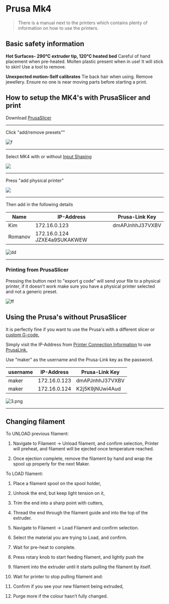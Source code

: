 # Prusa Mk4

> There is a manual next to the printers which contains plenty of information on how to use the printers.

## Basic safety information

**Hot Surfaces- 290°C extruder tip, 120°C heated bed**
Careful of hand placement when pre-heated.
Molten plastic present when in use! It will stick to skin! Use a tool to
remove.

**Unexpected motion-Self calibrates**
Tie back hair when using.
Remove jewellery.
Ensure no one is near moving parts before starting a print.

## How to setup the MK4's **with** PrusaSlicer and print

Download [PrusaSlicer](https://www.prusa3d.com/en/page/prusaslicer_424/?)

---

Click "add/remove presets""

![f](/images/3D-Printers/p4_add.png)

---

Select MK4 with or without [Input Shaping](https://help.prusa3d.com/article/input-shaper-mk4-xl-mini-_451816)

![](/images/3D-Printers/P4_1.png)

---

Press "add physical printer"

![](/images/3D-Printers/p4_physical.png)

---

Then add in the following details

| Name    | IP-Address   | Prusa-Link Key  |
| ------- | ------------ | --------------- |
| Kim     | 172.16.0.123 | dmAPJnhhJ37VXBV |
| Romanov | 172.16.0.124 JZXE4a9SUKAKWEW |

![dd](/images/3D-Printers/P4_3.png)

---

### Printing from PrusaSlicer

Pressing the button next to "export g code" will send your file to a physical printer, if it doesn't work make sure you have a physical printer selected and not a generic preset.

![ff](/images/3D-Printers/P4_6.png)

## Using the Prusa's **without** PrusaSlicer

It is perfectly fine if you want to use the Prusa's with a different slicer or [custom G-code.](https://fullcontrol.xyz/)

Simply visit the IP-Address from [Printer Connection Information](#printer-connection-information) to use [PrusaLink.](https://help.prusa3d.com/guide/wi-fi-and-prusalink-setup-mk4-mk3-9-xl-mini-_413293#416077)

Use "maker" as the username and the Prusa-Link key as the password.

| username | IP-Address   | Prusa-Link Key  |
| -------- | ------------ | --------------- |
| maker    | 172.16.0.123 | dmAPJnhhJ37VXBV |
| maker    | 172.16.0.124 | K2j5K9jNUwi4Aud |

![3.png](/images/3D-Printers/P4_4.png)

---

## Changing filament

To UNLOAD previous filament:

1. Navigate to Filament → Unload filament, and confirm selection,
   Printer will preheat, and filament will be ejected once temperature
   reached.
   

2. Once ejection complete, remove the filament by hand and wrap the
   spool up properly for the next Maker.



To LOAD filament:

1. Place a filament spool on the spool holder,
   

2. Unhook the end, but keep light tension on it,
   

3. Trim the end into a sharp point with cutters,
   

4. Thread the end through the filament guide and into the top of the
   extruder.
   

5. Navigate to Filament → Load Filament and confirm selection.
   

6. Select the material you are trying to Load, and confirm.
   

7. Wait for pre-heat to complete.
   

8. Press rotary knob to start feeding filament, and lightly push the
   

9. filament into the extruder until it starts pulling the filament by itself.
   

10. Wait for printer to stop pulling filament and:
    

11. Confirm if you see your new filament being extruded,
    

12. Purge more if the colour hasn’t fully changed.
